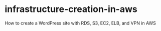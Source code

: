 # infrastructure-creation-in-aws
How to create a WordPress site with RDS, S3, EC2, ELB, and VPN in AWS
